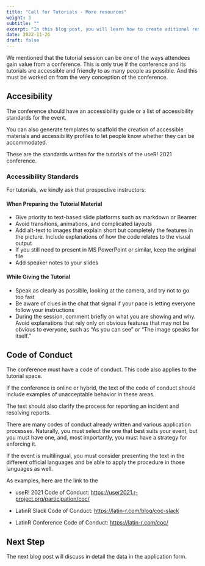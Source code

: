 ```yaml
---
title: "Call for Tutorials - More resources"
weight: 3
subtitle: ""
excerpt: "In this blog post, you will learn how to create aditional resources for the call for tutorials for a conference, like the accessibility guide and the code of conduct."
date: 2022-11-26
draft: false
---
```


We mentioned that the tutorial session can be one of the ways attendees gain value from a conference. This is only true if the conference and its tutorials are accessible and friendly to as many people as possible.  And this must be worked on from the very conception of the conference.

## Accesibility

The conference should have an accessibility guide or a list of accessibility standards for the event.

You can also generate templates to scaffold the creation of accessible materials and accessibility profiles to let people know whether they can be accommodated.

These are the standards written for the tutorials of the useR! 2021 conference.


### Accessibility Standards

For tutorials, we kindly ask that prospective instructors:

#### When Preparing the Tutorial Material

* Give priority to text-based slide platforms such as markdown or Beamer
* Avoid transitions, animations, and complicated layouts
* Add alt-text to images that explain short but completely the features in the picture. Include explanations of how the code relates to the visual output
* If you still need to present in MS PowerPoint or similar, keep the original file
* Add speaker notes to your slides

#### While Giving the Tutorial

* Speak as clearly as possible, looking at the camera, and try not to go too fast
* Be aware of clues in the chat that signal if your pace is letting everyone follow your instructions
* During the session, comment briefly on what you are showing and why. Avoid explanations that rely only on obvious features that may not be obvious to everyone, such as “As you can see” or “The image speaks for itself.”

## Code of Conduct

The conference must have a code of conduct.  This code also applies to the tutorial space.

If the conference is online or hybrid, the text of the code of conduct should include examples of unacceptable behavior in these areas.

The text should also clarify the process for reporting an incident and resolving reports.

There are many codes of conduct already written and various application processes. Naturally, you must select the one that best suits your event, but you must have one, and, most importantly, you must have a strategy for enforcing it.

If the event is multilingual, you must consider presenting the text in the different official languages and be able to apply the procedure in those languages as well.

As examples, here are the link to the

* useR! 2021 Code of Conduct: https://user2021.r-project.org/participation/coc/ 

* LatinR Slack Code of Conduct: https://latin-r.com/blog/coc-slack

* LatinR Conference Code of Conduct: https://latin-r.com/coc/


## Next Step

The next blog post will discuss in detail the data in the application form.